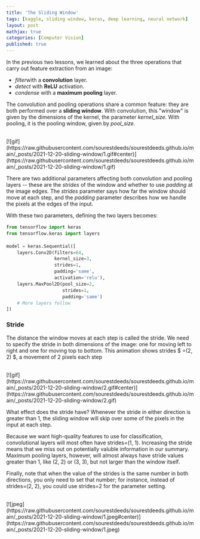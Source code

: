 ```yaml
---
title: 'The Sliding Window'
tags: [kaggle, sliding window, keras, deep learning, neural network]
layout: post
mathjax: true
categories: [Computer Vision]
published: true
---
```


In the previous two lessons, we learned about the three operations that carry out feature extraction from an image:

- *filter*with a **convolution** layer.
- *detect* with **ReLU** activation.
- *condense* with a **maximum pooling** layer.

The convolution and pooling operations share a common feature: they are both performed over a **sliding window**. With convolution, this "window" is given by the dimensions of the kernel, the parameter *kernel_size*. With pooling, it is the pooling window, given by *pool_size*.

<br>
[![gif](https://raw.githubusercontent.com/sourestdeeds/sourestdeeds.github.io/main/_posts/2021-12-20-sliding-window/1.gif#center)](https://raw.githubusercontent.com/sourestdeeds/sourestdeeds.github.io/main/_posts/2021-12-20-sliding-window/1.gif)<br> 

There are two additional parameters affecting both convolution and pooling layers -- these are the *strides* of the window and whether to use *padding* at the image edges. The *strides* parameter says how far the window should move at each step, and the *padding* parameter describes how we handle the pixels at the edges of the input.

With these two parameters, defining the two layers becomes:

```python
from tensorflow import keras
from tensorflow.keras import layers

model = keras.Sequential([
    layers.Conv2D(filters=64,
                  kernel_size=3,
                  strides=1,
                  padding='same',
                  activation='relu'),
    layers.MaxPool2D(pool_size=2,
                     strides=1,
                     padding='same')
    # More layers follow
])
```

### Stride

The distance the window moves at each step is called the stride. We need to specify the stride in both dimensions of the image: one for moving left to right and one for moving top to bottom. This animation shows strides $ =(2, 2) $, a movement of 2 pixels each step

<br>
[![gif](https://raw.githubusercontent.com/sourestdeeds/sourestdeeds.github.io/main/_posts/2021-12-20-sliding-window/2.gif#center)](https://raw.githubusercontent.com/sourestdeeds/sourestdeeds.github.io/main/_posts/2021-12-20-sliding-window/2.gif)<br> 

What effect does the stride have? Whenever the stride in either direction is greater than 1, the sliding window will skip over some of the pixels in the input at each step.

Because we want high-quality features to use for classification, convolutional layers will most often have strides=(1, 1). Increasing the stride means that we miss out on potentially valuble information in our summary. Maximum pooling layers, however, will almost always have stride values greater than 1, like (2, 2) or (3, 3), but not larger than the window itself.

Finally, note that when the value of the strides is the same number in both directions, you only need to set that number; for instance, instead of strides=(2, 2), you could use strides=2 for the parameter setting.





<br>
[![jpeg](https://raw.githubusercontent.com/sourestdeeds/sourestdeeds.github.io/main/_posts/2021-12-20-sliding-window/1.jpeg#center)](https://raw.githubusercontent.com/sourestdeeds/sourestdeeds.github.io/main/_posts/2021-12-20-sliding-window/1.jpeg)<br> 


